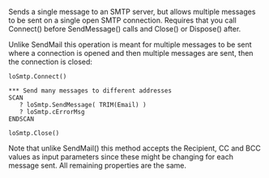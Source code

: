 ﻿Sends a single message to an SMTP server, but allows multiple messages to be sent on a single open SMTP connection. Requires that you call Connect() before SendMessage() calls and Close() or Dispose() after.Unlike SendMail this operation is meant for multiple messages to be sent where a connection is opened and then multiple messages are sent, then the connection is closed:```foxproloSmtp.Connect()*** Send many messages to different addressesSCAN    ? loSmtp.SendMessage( TRIM(Email) )   ? loSmtp.cErrorMsgENDSCANloSmtp.Close()```Note that unlike SendMail() this method accepts the Recipient, CC and BCC values as input parameters since these might be changing for each message sent. All remaining properties are the same.